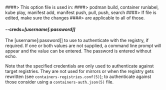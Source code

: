####> This option file is used in:
####>   podman build, container runlabel, kube play, manifest add, manifest push, pull, push, search
####> If file is edited, make sure the changes
####> are applicable to all of those.
#### **--creds**=*[username[:password]]*

The [username[:password]] to use to authenticate with the registry, if required.
If one or both values are not supplied, a command line prompt will appear and the
value can be entered. The password is entered without echo.

Note that the specified credentials are only used to authenticate against
target registries.  They are not used for mirrors or when the registry gets
rewritten (see `containers-registries.conf(5)`); to authenticate against those
consider using a `containers-auth.json(5)` file.
